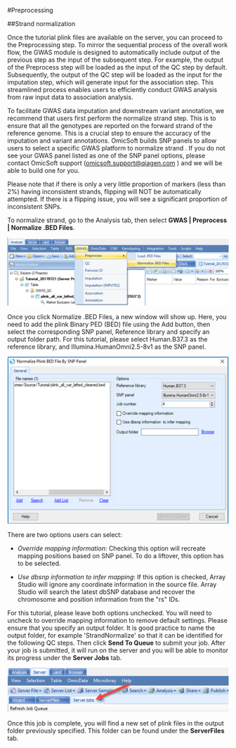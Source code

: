 #Preprocessing

##Strand normalization

Once the tutorial plink files are available on the server, you can proceed to the Preprocessing step.
To mirror the sequential process of the overall work flow, the GWAS module is designed to automatically include output of the previous step as the input of the subsequent step.
For example, the output of the Preprocess step will be loaded as the input of the QC step by default.
Subsequently, the output of the QC step will be loaded as the input for the imputation step, which will generate input for the association step.
This streamlined process enables users to efficiently conduct GWAS analysis from raw input data to association analysis.

To facilitate GWAS data imputation and downstream variant annotation, we recommend that users first perform the  normalize strand  step.
This is to ensure that all the genotypes are reported on the forward strand of the reference genome.
This is a crucial step to ensure the accuracy of the imputation and variant annotations.
OmicSoft builds SNP panels to allow users to select a specific GWAS platform to  normalize strand .
If you do not see your GWAS panel listed as one of the SNP panel options, please contact OmicSoft support (omicsoft.support@qiagen.com ) and we will be able to build one for you.

Please note that if there is only a very little proportion of markers (less than 2%) having inconsistent strands, flipping will NOT be automatically attempted.
If there is a flipping issue, you will see a significant proportion of inconsistent SNPs.

To normalize strand, go to the Analysis tab, then select **GWAS | Preprocess | Normalize .BED Files**.

![image8_png](images/image8.png)

Once you click Normalize .BED Files, a new window will show up.
Here, you need to add the plink Binary PED (BED) file using the  Add  button, then select the corresponding SNP panel, Reference library and specify an output folder path.
For this tutorial, please select Human.B37.3 as the reference library, and  Illumina.HumanOmni2.5-8v1  as the SNP panel.

![image9_png](images/image9.png)

There are two options users can select:

*   *Override mapping information*: Checking this option will recreate mapping positions based on SNP panel.
    To do a liftover, this option has to be selected.

*   *Use dbsnp information to infer mapping*:
    If this option is checked, Array Studio will ignore any coordinate information in the source file. Array Studio will search the latest dbSNP database and recover the chromosome and position information from the "rs" IDs.

For this tutorial, please leave both options unchecked. You will need to uncheck to override mapping information to remove default settings.
Please ensure that you specify an output folder.
It is good practice to name the output folder, for example 'StrandNormalize' so that it can be identified for the following QC steps.
Then click **Send To Queue** to submit your job.
After your job is submitted, it will run on the server and you will be able to monitor its progress under the **Server Jobs** tab.

![image10_png](images/image10.png)

Once this job is complete, you will find a new set of plink files in the output folder previously specified.
This folder can be found under the **ServerFiles** tab.
